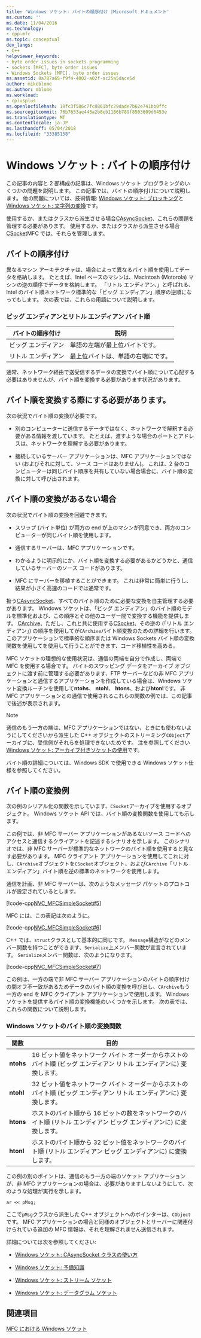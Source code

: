 ```yaml
---
title: 'Windows ソケット: バイトの順序付け |Microsoft ドキュメント'
ms.custom: ''
ms.date: 11/04/2016
ms.technology:
- cpp-mfc
ms.topic: conceptual
dev_langs:
- C++
helpviewer_keywords:
- byte order issues in sockets programming
- sockets [MFC], byte order issues
- Windows Sockets [MFC], byte order issues
ms.assetid: 8a787a65-f9f4-4002-a02f-ac25a5dace5d
author: mikeblome
ms.author: mblome
ms.workload:
- cplusplus
ms.openlocfilehash: 18fc3f586c7fc8861bfc29dade7b62e741bb0ffc
ms.sourcegitcommit: 76b7653ae443a2b8eb1186b789f8503609d6453e
ms.translationtype: MT
ms.contentlocale: ja-JP
ms.lasthandoff: 05/04/2018
ms.locfileid: "33385158"
---
```

# <a name="windows-sockets-byte-ordering"></a>Windows ソケット : バイトの順序付け
この記事の内容と 2 部構成の記事は、Windows ソケット プログラミングのいくつかの問題を説明します。 この記事では、バイトの順序付けについて説明します。 他の問題については、技術情報: [Windows ソケット: ブロッキング](../mfc/windows-sockets-blocking.md)と[Windows ソケット: 文字列の変換](../mfc/windows-sockets-converting-strings.md)です。  
  
 使用するか、またはクラスから派生させる場合[CAsyncSocket](../mfc/reference/casyncsocket-class.md)、これらの問題を管理する必要があります。 使用するか、またはクラスから派生させる場合[CSocket](../mfc/reference/csocket-class.md)MFC では、それらを管理します。  
  
## <a name="byte-ordering"></a>バイトの順序付け  
 異なるマシン アーキテクチャは、場合によって異なるバイト順を使用してデータを格納します。 たとえば、Intel ベースのマシンは、Macintosh (Motorola) マシンの逆の順序でデータを格納します。 「リトル エンディアン、」と呼ばれる、Intel のバイト順ネットワーク標準的な「ビッグ エンディアン」順序の逆順になってもします。 次の表では、これらの用語について説明します。  
  
### <a name="big--and-little-endian-byte-ordering"></a>ビッグ エンディアンとリトル エンディアン バイト順  
  
|バイトの順序付け|説明|  
|-------------------|-------------|  
|ビッグ エンディアン|単語の左端が最上位バイトです。|  
|リトル エンディアン|最上位バイトは、単語の右端にです。|  
  
 通常、ネットワーク経由で送受信するデータの変換でバイト順について心配する必要はありませんが、バイト順を変換する必要があります状況があります。  
  
## <a name="when-you-must-convert-byte-orders"></a>バイト順を変換する際にする必要があります。  
 次の状況でバイト順の変換が必要です。  
  
-   別のコンピューターに送信するデータではなく、ネットワークで解釈する必要がある情報を渡しています。 たとえば、渡すような場合のポートとアドレスは、ネットワークを理解する必要があります。  
  
-   接続しているサーバー アプリケーションは、MFC アプリケーションではない (およびそれに対して、ソース コードはありません)。 これは、2 台のコンピューターは同じバイト順序を共有していない場合場合に、バイト順の変換に対して呼び出されます。  
  
## <a name="when-you-do-not-have-to-convert-byte-orders"></a>バイト順の変換があるない場合  
 次の状況でバイト順の変換を回避できます。  
  
-   スワップ (バイト単位) が両方の end が上のマシンが同意でき、両方のコンピューターが同じバイト順を使用します。  
  
-   通信するサーバーは、MFC アプリケーションです。  
  
-   わかるように明示的にか、バイト順を変換する必要があるかどうかと、通信しているサーバーのソース コードがあります。  
  
-   MFC にサーバーを移植することができます。 これは非常に簡単に行うし、結果が小さく高速のコードでは通常です。  
  
 扱う[CAsyncSocket](../mfc/reference/casyncsocket-class.md)、すべてのバイト順のために必要な変換を自主管理する必要があります。 Windows ソケットは、「ビッグ エンディアン」のバイト順のモデルを標準化および、この順序とその他のユーザー間で変換する機能を提供します。 [CArchive](../mfc/reference/carchive-class.md)、ただし、これと共に使用する[CSocket](../mfc/reference/csocket-class.md)、その逆の (「リトル エンディアン」) の順序を使用してが`CArchive`バイト順変換のための詳細を行います。 このアプリケーションで標準的な順序または Windows Sockets バイト順の変換関数を使用してを使用して行うことができます、コード移植性を高める。  
  
 MFC ソケットの理想的な使用状況は、通信の両端を自分で作成し、両端で MFC を使用する場合です。 バイトのスワッピング データをアーカイブ オブジェクトに渡す前に管理する必要があります、FTP サーバーなどの非 MFC アプリケーションと通信するアプリケーションを作成している場合は、Windows ソケット変換ルーチンを使用して**ntohs**、 **ntohl**、 **htons**、および**htonl**です。 非 MFC アプリケーションとの通信で使用されるこれらの関数の例では、この記事で後述が表示されます。  
  
> [!NOTE]
>  通信のもう一方の端は、MFC アプリケーションではない、ときにも使わないようにしてくださいから派生した C++ オブジェクトのストリーミング`CObject`アーカイブに、受信側がそれらを処理できないためです。 注を参照してください[Windows ソケット: アーカイブ付きソケットの使用](../mfc/windows-sockets-using-sockets-with-archives.md)です。  
  
 バイト順の詳細については、Windows SDK で使用できる Windows ソケット仕様を参照してください。  
  
## <a name="a-byte-order-conversion-example"></a>バイト順の変換例  
 次の例のシリアル化の関数を示しています、`CSocket`アーカイブを使用するオブジェクト。 Windows ソケット API では、バイト順の変換関数を使用しても示します。  
  
 この例では、非 MFC サーバー アプリケーションがあるないソース コードへのアクセスと通信するクライアントを記述するシナリオを示します。 このシナリオでは、非 MFC サーバーが標準的なネットワークのバイト順を使用すると見なす必要があります。 MFC クライアント アプリケーションを使用してこれに対し、`CArchive`オブジェクトを`CSocket`オブジェクト、および`CArchive`「リトル エンディアン」バイト順を逆の標準のネットワークを使用します。  
  
 通信を計画、非 MFC サーバーは、次のようなメッセージ パケットのプロトコルが設定されているとします。  
  
 [!code-cpp[NVC_MFCSimpleSocket#5](../mfc/codesnippet/cpp/windows-sockets-byte-ordering_1.cpp)]  
  
 MFC には、この表記は次のように。  
  
 [!code-cpp[NVC_MFCSimpleSocket#6](../mfc/codesnippet/cpp/windows-sockets-byte-ordering_2.cpp)]  
  
 C++ では、`struct`クラスとして基本的に同じです。 `Message`構造がなどのメンバー関数を持つことができます、`Serialize`上メンバー関数が宣言されています。 `Serialize`メンバー関数は、次のようになります。  
  
 [!code-cpp[NVC_MFCSimpleSocket#7](../mfc/codesnippet/cpp/windows-sockets-byte-ordering_3.cpp)]  
  
 この例は、一方の端で非 MFC サーバー アプリケーションのバイトの順序付けの間オフ不一致があるためデータのバイト順の変換を呼び出し、`CArchive`もう一方の end を MFC クライアント アプリケーションで使用します。 Windows ソケットを提供するバイト順の変換機能のいくつかを示します。 次の表では、これらの関数について説明します。  
  
### <a name="windows-sockets-byte-order-conversion-functions"></a>Windows ソケットのバイト順の変換関数  
  
|関数|目的|  
|--------------|-------------|  
|**ntohs**|16 ビット値をネットワーク バイト オーダーからホストのバイト順 (ビッグ エンディアン リトル エンディアンに) 変換します。|  
|**ntohl**|32 ビット値をネットワーク バイト オーダーからホストのバイト順 (ビッグ エンディアン リトル エンディアンに) 変換します。|  
|**htons**|ホストのバイト順から 16 ビットの数をネットワークのバイト順 (リトル エンディアン ビッグ エンディアンに) に変換します。|  
|**htonl**|ホストのバイト順から 32 ビット値をネットワークのバイト順 (リトル エンディアン ビッグ エンディアンに) に変換します。|  
  
 この例の別のポイントは、通信のもう一方の端のソケット アプリケーションが、非 MFC アプリケーションの場合は、必要がありますしないようにして、次のような処理が実行を示します。  
  
 `ar << pMsg;`  
  
 ここで`pMsg`クラスから派生した C++ オブジェクトへのポインターは、`CObject`です。 MFC アプリケーションの場合と同様のオブジェクトとサーバーに関連付けられている追加の MFC 情報は、それを理解されません送信されます。  
  
 詳細については次を参照してください:  
  
-   [Windows ソケット: CAsyncSocket クラスの使い方](../mfc/windows-sockets-using-class-casyncsocket.md)  
  
-   [Windows ソケット: 予備知識](../mfc/windows-sockets-background.md)  
  
-   [Windows ソケット: ストリーム ソケット](../mfc/windows-sockets-stream-sockets.md)  
  
-   [Windows ソケット: データグラム ソケット](../mfc/windows-sockets-datagram-sockets.md)  
  
## <a name="see-also"></a>関連項目  
 [MFC における Windows ソケット](../mfc/windows-sockets-in-mfc.md)

